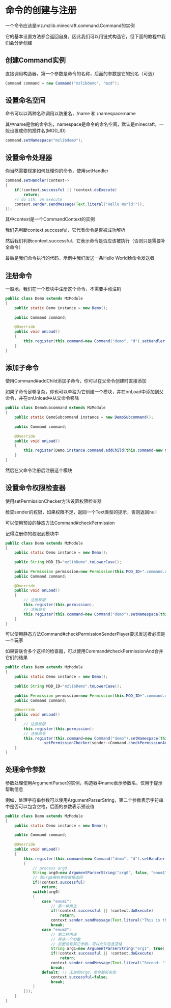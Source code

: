 # 命令的创建与注册

一个命令应该是mz.mzlib.minecraft.command.Command的实例

它的基本设置方法都会返回自身，因此我们可以用链式构造它，但下面的教程中我们会分步创建

## 创建Command实例

直接调用构造器，第一个参数是命令的名称，后面的参数是它的别名（可选）

```java
Command command = new Command("mzlibdemo", "mzd");
```

## 设置命名空间

命令可以以两种名称调用以防重名，/name 和 /namespace:name

其中name是你的命令名，namespace是命令的命名空间，默认是minecraft，一般设置成你的插件名(MOD_ID)

```java
command.setNamespace("mzlibdemo");
```

## 设置命令处理器

你当然需要规定如何处理你的命令，使用setHandler

```java
command.setHandler(context->
{
    if(!context.successful || !context.doExecute)
        return;
    // do sth. on execute
    context.sender.sendMessage(Text.literal("Hello World!"));
});
```

其中context是一个CommandContext的实例

我们先判断context.successful，它代表命令是否被成功解析

然后我们判断context.successful，它表示命令是否应该被执行（否则只是需要补全命令）

最后是我们命令执行的代码，示例中我们发送一条Hello World给命令发送者

## 注册命令

一般地，我们在一个模块中注册这个命令，不需要手动注销

```java
public class Demo extends MzModule
{
    public static Demo instance = new Demo();
    
    public Command command;
    
    @Override
    public void onLoad()
    {
        this.register(this.command=new Command("demo", "d").setHandler(context->{/* ... */}));
    }
}
```

## 添加子命令

使用Command#addChild添加子命令，你可以在父命令创建时直接添加

如果子命令足够复杂，你也可以单独为它创建一个模块，并在onLoad中添加到父命令，并在onUnload中从父命令移除

```java
public class DemoSubcommand extends MzModule
{
    public static DemoSubcommand instance = new DemoSubcommand();
    
    public Command command;
    
    @Override
    public void onLoad()
    {
        this.register(Demo.instance.command.addChild(this.command=new Command("sub").setHandler(context->{/* ... */})));
    }
}
```

然后在父命令注册后注册这个模块

## 设置命令权限检查器

使用setPermissionChecker方法设置权限检查器

检查sender的权限，如果权限不足，返回一个Text类型的提示，否则返回null

可以使用预设的静态方法Command#checkPermission

记得注册你的权限到模块中

```java
public class Demo extends MzModule
{
    public static Demo instance = new Demo();
    
    public String MOD_ID="mzlibDemo".toLowerCase();
    
    public Permission permission=new Permission(this.MOD_ID+".command.demo");
    public Command command;
    
    @Override
    public void onLoad()
    {
        // 注册权限
        this.register(this.permission);
        // 注册命令
        this.register(this.command=new Command("demo").setNamespace(this.MOD_ID).setPermissionChecker(sender->Command.checkPermission(sender, this.permission)));
    }
}
```

可以使用静态方法Command#checkPermissionSenderPlayer要求发送者必须是一个玩家

如果要联合多个这样的检查器，可以使用Command#checkPermissionAnd合并它们的结果

```java
public class Demo extends MzModule
{
    public static Demo instance = new Demo();
    
    public String MOD_ID="mzlibDemo".toLowerCase();
    
    public Permission permission=new Permission(this.MOD_ID+".command.demo");
    public Command command;
    
    @Override
    public void onLoad()
    {
        // 注册权限
        this.register(this.permission);
        // 注册命令
        this.register(this.command=new Command("demo").setNamespace(this.MOD_ID)
                .setPermissionChecker(sender->Command.checkPermissionAnd(Command.checkPermissionSenderPlayer(sender), Command.checkPermission(sender, this.permission))));
    }
}
```

## 处理命令参数

参数处理使用ArgumentParser的实例，构造器中name表示参数名，仅用于提示帮助信息

例如，处理字符串参数可以使用ArgumentParserString，第二个参数表示字符串中是否可以包含空格，后面的参数表示预设值

```java
public class Demo extends MzModule
{
    public static Demo instance = new Demo();
    
    public Command command;
    
    @Override
    public void onLoad()
    {
        this.register(this.command=new Command("demo", "d").setHandler(context->
        {
            // process arg0
            String arg0=new ArgumentParserString("arg0", false, "enum1", "enum2").process(context);
            // 若arg0解析失败直接返回
            if(!context.successful)
                return;
            switch(arg0)
            {
                case "enum1":
                    // 第一种用法
                    if(!context.successful || !context.doExecute)
                        return;
                    context.sender.sendMessage(Text.literal("This is the first usage of this command"));
                    break;
                case "enum2":
                    // 第二种用法
                    // 再读一个参数
                    // 后面没有其它参数，可以允许包含空格
                    String arg1=new ArgumentParserString("arg1", true).process(context);
                    if(!context.successful || !context.doExecute)
                        return;
                    context.sender.sendMessage(Text.literal("Second: "+arg1));
                    break;
                default: // 无效的arg0，命令解析失败
                    context.successful=false;
                    break;
            }
        }));
    }
}
```
